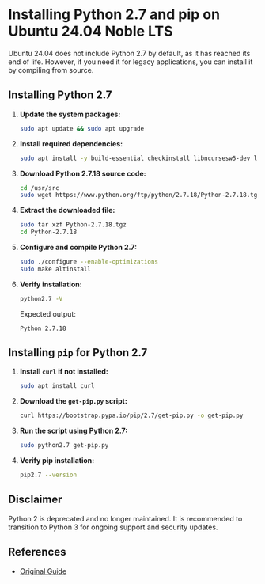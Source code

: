 # Installing Python 2.7 and pip on Ubuntu 24.04 Noble LTS

Ubuntu 24.04 does not include Python 2.7 by default, as it has reached its end of life. However, if you need it for legacy applications, you can install it by compiling from source.

## Installing Python 2.7

1. **Update the system packages:**
    ```bash
    sudo apt update && sudo apt upgrade
    ```
2. **Install required dependencies:**
    ```bash
    sudo apt install -y build-essential checkinstall libncursesw5-dev libssl-dev libsqlite3-dev tk-dev libgdbm-dev libc6-dev libbz2-dev libffi-dev
    ```
3. **Download Python 2.7.18 source code:**
    ```bash
    cd /usr/src
    sudo wget https://www.python.org/ftp/python/2.7.18/Python-2.7.18.tgz
    ```
4. **Extract the downloaded file:**
    ```bash
    sudo tar xzf Python-2.7.18.tgz
    cd Python-2.7.18
    ```
5. **Configure and compile Python 2.7:**
    ```bash
    sudo ./configure --enable-optimizations
    sudo make altinstall
    ```

6. **Verify installation:**
    ```bash
    python2.7 -V
    ```
    Expected output:
    ```
    Python 2.7.18
    ```

## Installing `pip` for Python 2.7

1. **Install `curl` if not installed:**
    ```bash
    sudo apt install curl
    ```
2. **Download the `get-pip.py` script:**
    ```bash
    curl https://bootstrap.pypa.io/pip/2.7/get-pip.py -o get-pip.py
    ```
3. **Run the script using Python 2.7:**
    ```bash
    sudo python2.7 get-pip.py
    ```
4. **Verify pip installation:**
    ```bash
    pip2.7 --version
    ```

## Disclaimer
Python 2 is deprecated and no longer maintained. It is recommended to transition to Python 3 for ongoing support and security updates.

## References
- [Original Guide](https://linux.how2shout.com/how-to-install-python-2-7-on-ubuntu-24-04-noble-lts-linux/)

